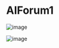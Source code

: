 # AIForum1

![image](https://github.com/Andrean2305/AIForum1/assets/91464375/684482d5-4b60-4543-bdc0-64951908a34e)



![image](https://github.com/Andrean2305/AIForum1/assets/91464375/b8a44cf8-55bf-4bd5-ad43-373c9f49be42)
